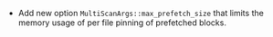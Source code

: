 * Add new option `MultiScanArgs::max_prefetch_size` that limits the memory usage of per file pinning of prefetched blocks.
